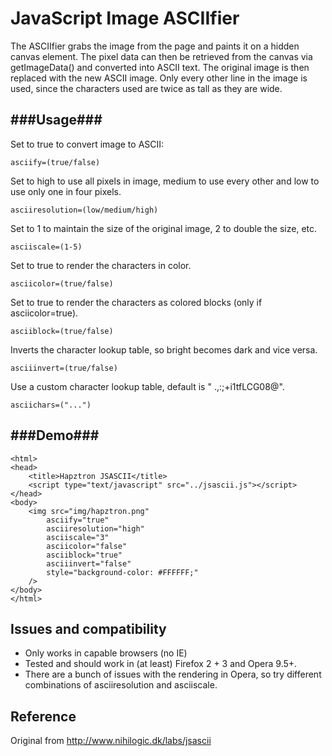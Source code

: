 JavaScript Image ASCIIfier
============================

The ASCIIfier grabs the image from the page and paints it on a hidden canvas element.
The pixel data can then be retrieved from the canvas via getImageData() and converted into ASCII text. The original image is then replaced with the new ASCII image.
Only every other line in the image is used, since the characters used are twice as tall as they are wide.

###Usage###
---------

Set to true to convert image to ASCII:
	
	asciify=(true/false)

Set to high to use all pixels in image, medium to use every other and low to use only one in four pixels.
	
	asciiresolution=(low/medium/high)
	
Set to 1 to maintain the size of the original image, 2 to double the size, etc.

	asciiscale=(1-5)

Set to true to render the characters in color.

	asciicolor=(true/false)

Set to true to render the characters as colored blocks (only if asciicolor=true).

	asciiblock=(true/false)

Inverts the character lookup table, so bright becomes dark and vice versa.

	asciiinvert=(true/false)

Use a custom character lookup table, default is " .,:;+i1tfLCG08@".

	asciichars=("...")

###Demo###
---------

	<html>
	<head>
		<title>Hapztron JSASCII</title>
		<script type="text/javascript" src="../jsascii.js"></script>
	</head>
	<body>
		<img src="img/hapztron.png" 
			asciify="true" 
			asciiresolution="high"
			asciiscale="3" 
			asciicolor="false"
			asciiblock="true"
			asciiinvert="false"
			style="background-color: #FFFFFF;"
		/>
	</body>
	</html>

Issues and compatibility
---------

- Only works in <canvas> capable browsers (no IE)
- Tested and should work in (at least) Firefox 2 + 3 and Opera 9.5+.
- There are a bunch of issues with the rendering in Opera, so try different combinations of asciiresolution and asciiscale.

Reference
---------
Original from http://www.nihilogic.dk/labs/jsascii
